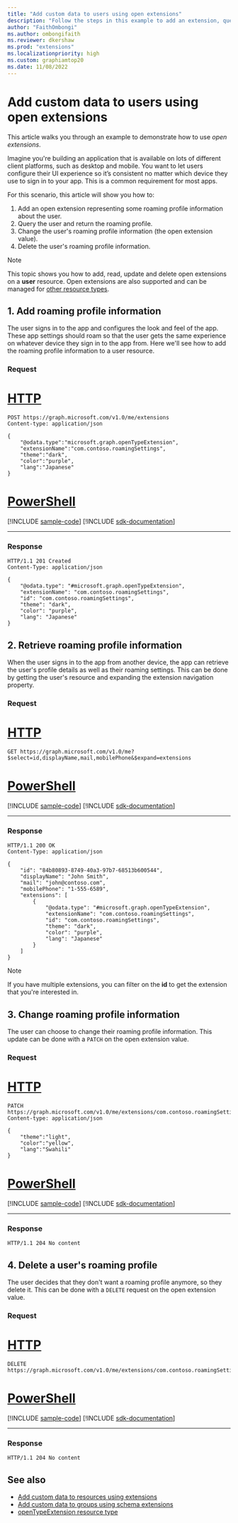 ```yaml
---
title: "Add custom data to users using open extensions"
description: "Follow the steps in this example to add an extension, query a user and return a roaming profile, change and then delete the user's roaming profile information."
author: "FaithOmbongi"
ms.author: ombongifaith
ms.reviewer: dkershaw
ms.prod: "extensions"
ms.localizationpriority: high
ms.custom: graphiamtop20
ms.date: 11/08/2022
---
```


# Add custom data to users using open extensions
This article walks you through an example to demonstrate how to use *open extensions*. 

Imagine you're building an application that is available on lots of different client platforms, such as desktop and mobile.  You want to let users configure their UI experience so it’s consistent no matter which device they use to sign in to your app. This is a common requirement for most apps. 

For this scenario, this article will show you how to:

1. Add an open extension representing some roaming profile information about the user.
2. Query the user and return the roaming profile.
3. Change the user's roaming profile information (the open extension value).
4. Delete the user's roaming profile information.

> [!NOTE]
> This topic shows you how to add, read, update and delete open extensions on a **user** resource. Open extensions are also supported and can be managed for [other resource types](extensibility-overview.md).

## 1. Add roaming profile information
The user signs in to the app and configures the look and feel of the app.  These app settings should roam so that the user gets the same experience on 
whatever device they sign in to the app from.  Here we'll see how to add the roaming profile information to a user resource.

### Request


# [HTTP](#tab/http)
<!-- {
  "blockType": "request",
  "name": "openextensions-users-create"
}-->
```http
POST https://graph.microsoft.com/v1.0/me/extensions
Content-type: application/json

{
    "@odata.type":"microsoft.graph.openTypeExtension",
    "extensionName":"com.contoso.roamingSettings",
    "theme":"dark",
    "color":"purple",
    "lang":"Japanese"
}
```

# [PowerShell](#tab/powershell)
[!INCLUDE [sample-code](../includes/snippets/powershell/openextensions-users-create-powershell-snippets.md)]
[!INCLUDE [sdk-documentation](../includes/snippets/snippets-sdk-documentation-link.md)]

---

### Response

<!-- {
  "blockType": "response",
  "truncated": true,
  "@odata.type": "microsoft.graph.openTypeExtension"
} -->
```http
HTTP/1.1 201 Created
Content-Type: application/json

{
    "@odata.type": "#microsoft.graph.openTypeExtension",
    "extensionName": "com.contoso.roamingSettings",
    "id": "com.contoso.roamingSettings",
    "theme": "dark",
    "color": "purple",
    "lang": "Japanese"
}
```

## 2. Retrieve roaming profile information
When the user signs in to the app from another device, the app can retrieve the user's profile details as well as their roaming settings. This can be done by getting the user's resource and expanding the extension navigation property.

### Request


# [HTTP](#tab/http)
<!-- {
  "blockType": "request",
  "name": "openextensions-users-get"
}-->
```msgraph-interactive
GET https://graph.microsoft.com/v1.0/me?$select=id,displayName,mail,mobilePhone&$expand=extensions
```

# [PowerShell](#tab/powershell)
[!INCLUDE [sample-code](../includes/snippets/powershell/openextensions-users-get-powershell-snippets.md)]
[!INCLUDE [sdk-documentation](../includes/snippets/snippets-sdk-documentation-link.md)]

---

### Response

<!-- {
  "blockType": "response",
  "truncated": true,
  "@odata.type": "microsoft.graph.openTypeExtension"
} -->
```http
HTTP/1.1 200 OK
Content-Type: application/json

{
    "id": "84b80893-8749-40a3-97b7-68513b600544",
    "displayName": "John Smith",
    "mail": "john@contoso.com",
    "mobilePhone": "1-555-6589",
    "extensions": [
        {
            "@odata.type": "#microsoft.graph.openTypeExtension",
            "extensionName": "com.contoso.roamingSettings",
            "id": "com.contoso.roamingSettings",
            "theme": "dark",
            "color": "purple",
            "lang": "Japanese"
        }
    ]
}
```

> [!NOTE]
> If you have multiple extensions, you can filter on the **id** to get the extension that you're interested in.

## 3. Change roaming profile information
The user can choose to change their roaming profile information.  This update can be done with a ```PATCH``` on the open extension value.

### Request


# [HTTP](#tab/http)
<!-- {
  "blockType": "request",
  "name": "openextensions-users-update"
}-->
```http
PATCH https://graph.microsoft.com/v1.0/me/extensions/com.contoso.roamingSettings
Content-type: application/json

{
    "theme":"light",
    "color":"yellow",
    "lang":"Swahili"
}
```

# [PowerShell](#tab/powershell)
[!INCLUDE [sample-code](../includes/snippets/powershell/openextensions-users-update-powershell-snippets.md)]
[!INCLUDE [sdk-documentation](../includes/snippets/snippets-sdk-documentation-link.md)]

---

### Response

<!-- {
  "blockType": "response",
  "truncated": true
} -->
```
HTTP/1.1 204 No content
```

## 4. Delete a user's roaming profile
The user decides that they don't want a roaming profile anymore, so they delete it. This can be done with a ```DELETE``` request on the open extension value.

### Request


# [HTTP](#tab/http)
<!-- {
  "blockType": "request",
  "name": "openextensions-users-delete"
}-->
```http
DELETE https://graph.microsoft.com/v1.0/me/extensions/com.contoso.roamingSettings
```

# [PowerShell](#tab/powershell)
[!INCLUDE [sample-code](../includes/snippets/powershell/openextensions-users-delete-powershell-snippets.md)]
[!INCLUDE [sdk-documentation](../includes/snippets/snippets-sdk-documentation-link.md)]

---

### Response

<!-- {
  "blockType": "response",
  "truncated": true
} -->
```
HTTP/1.1 204 No content
```

## See also

- [Add custom data to resources using extensions](extensibility-overview.md)
- [Add custom data to groups using schema extensions](extensibility-schema-groups.md)
- [openTypeExtension resource type](/graph/api/resources/opentypeextension)
